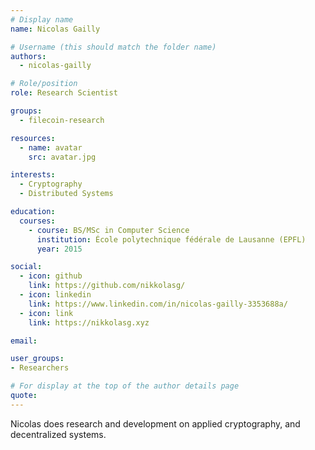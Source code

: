 ```yaml
---
# Display name
name: Nicolas Gailly

# Username (this should match the folder name)
authors:
  - nicolas-gailly

# Role/position
role: Research Scientist

groups:
  - filecoin-research

resources:
  - name: avatar
    src: avatar.jpg

interests:
  - Cryptography
  - Distributed Systems

education:
  courses:
    - course: BS/MSc in Computer Science
      institution: École polytechnique fédérale de Lausanne (EPFL)
      year: 2015

social:
  - icon: github
    link: https://github.com/nikkolasg/
  - icon: linkedin
    link: https://www.linkedin.com/in/nicolas-gailly-3353688a/
  - icon: link
    link: https://nikkolasg.xyz

email:

user_groups:
- Researchers

# For display at the top of the author details page
quote:
---
```


Nicolas does research and development on applied cryptography, and decentralized systems.

